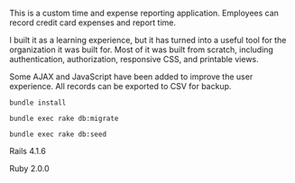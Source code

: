 This is a custom time and expense reporting application.  Employees can record credit card expenses and report time.  

I built it as a learning experience, but it has turned into a useful tool for the organization it was built for.  Most of it was built from scratch, including authentication, authorization, responsive CSS, and printable views.  

Some AJAX and JavaScript have been added to improve the user experience. All records can be exported to CSV for backup.  

`bundle install`

`bundle exec rake db:migrate`

`bundle exec rake db:seed`

Rails 4.1.6

Ruby 2.0.0
